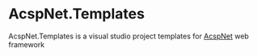 AcspNet.Templates
=================

AcspNet.Templates is a visual studio project templates for [AcspNet](https://github.com/i4004/AcspNet) web framework
